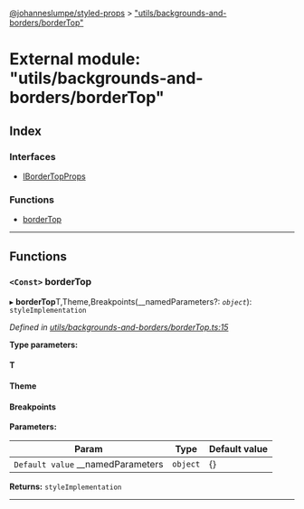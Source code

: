[@johanneslumpe/styled-props](../README.md) > ["utils/backgrounds-and-borders/borderTop"](../modules/_utils_backgrounds_and_borders_bordertop_.md)

# External module: "utils/backgrounds-and-borders/borderTop"

## Index

### Interfaces

* [IBorderTopProps](../interfaces/_utils_backgrounds_and_borders_bordertop_.ibordertopprops.md)

### Functions

* [borderTop](_utils_backgrounds_and_borders_bordertop_.md#bordertop)

---

## Functions

<a id="bordertop"></a>

### `<Const>` borderTop

▸ **borderTop**T,Theme,Breakpoints(__namedParameters?: *`object`*): `styleImplementation`

*Defined in [utils/backgrounds-and-borders/borderTop.ts:15](https://github.com/johanneslumpe/styled-props/blob/3abf398/src/utils/backgrounds-and-borders/borderTop.ts#L15)*

**Type parameters:**

#### T 
#### Theme 
#### Breakpoints 
**Parameters:**

| Param | Type | Default value |
| ------ | ------ | ------ |
| `Default value` __namedParameters | `object` |  {} |

**Returns:** `styleImplementation`

___

